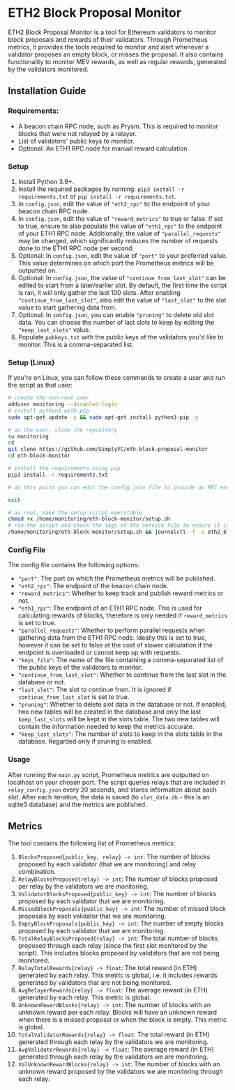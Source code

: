 # ETH2 Block Proposal Monitor
ETH2 Block Proposal Monitor is a tool for Ethereum validators to monitor block proposals and rewards of their validators. Through Prometheus metrics, it provides the tools required to monitor and alert whenever a validator proposes an empty block, or misses the proposal. It also contains functionality to monitor MEV rewards, as well as regular rewards, generated by the validators monitored.


## Installation Guide

### Requirements:
- A beacon chain RPC node, such as Prysm. This is required to monitor blocks that were not relayed by a relayer.
- List of validators' public keys to monitor.
- Optional: An ETH1 RPC node for manual reward calculation.

### Setup
1. Install Python 3.9+.
2. Install the required packages by running: `pip3 install -r requirements.txt` or `pip install -r requirements.txt`.
3. In `config.json`, edit the value of `"eth2_rpc"` to the endpoint of your beacon chain RPC node.
4. In `config.json`, edit the value of `"reward_metrics"` to true or false. If set to true, ensure to also populate the value of `"eth1_rpc"` to the endpoint of your ETH1 RPC node. Additionally, the value of `"parallel_requests"` may be changed, which significantly reduces the number of requests done to the ETH1 RPC node per second.
5. Optional: In `config.json`, edit the value of `"port"` to your preferred value. This value determines on which port the Prometheus metrics will be outputted on.
6. Optional: In `config.json`, the value of `"continue_from_last_slot"` can be edited to start from a later/earlier slot. By default, the first time the script is ran, it will only gather the last 100 slots. After enabling `"continue_from_last_slot"`, also edit the value of `"last_slot"` to the slot value to start gathering data from.
7. Optional: In `config.json`, you can enable `"pruning"` to delete old slot data. You can choose the number of last slots to keep by editing the `"keep_last_slots"` value.
8. Populate `pubkeys.txt` with the public keys of the validators you'd like to monitor. This is a comma-separated list.

### Setup (Linux)
If you're on Linux, you can follow these commands to create a user and run the script as that user:
```bash
# create the non-root user
adduser monitoring --disabled-login
# install python3 with pip
sudo apt-get update -y && sudo apt-get install python3-pip -y

# as the user, clone the repository
su monitoring
cd
git clone https://github.com/SimplyVC/eth-block-proposal-monitor
cd eth-block-monitor

# install the requirements using pip
pip3 install -r requirements.txt

# at this point you can edit the config.json file to provide an RPC endpoint etc (see Setup above)

exit

# as root, make the setup script executable
chmod +x /home/monitoring/eth-block-monitor/setup.sh
# run the script and check the logs of the service file to ensure it is working fine
/home/monitoring/eth-block-monitor/setup.sh && journalctl -f -u eth2_block_monitoring
```

### Config File
The config file contains the following options:
- `"port"`: The port on which the Prometheus metrics will be published.
- `"eth2_rpc"`: The endpoint of the beacon chain node.
- `"reward_metrics"`: Whether to keep track and publish reward metrics or not.
- `"eth1_rpc"`: The endpoint of an ETH1 RPC node. This is used for calculating rewards of blocks, therefore is only needed if `reward_metrics` is set to true.
- `"parallel_requests"`: Whether to perform parallel requests when gathering data from the ETH1 RPC node. Ideally this is set to true, however it can be set to false at the cost of slower calculation if the endpoint is overloaded or cannot keep up with requests.
- `"keys_file"`: The name of the file containing a comma-separated list of the public keys of the validators to monitor.
- `"continue_from_last_slot"`: Whether to continue from the last slot in the database or not.
- `"last_slot"`: The slot to continue from. It is ignored if `continue_from_last_slot` is set to true.
- `"pruning"`: Whether to delete slot data in the database or not. If enabled, two new tables will be created in the database and only the last `keep_last_slots` will be kept in the slots table. The two new tables will contain the information needed to keep the metrics accurate.
- `"keep_last_slots"`: The number of slots to keep in the slots table in the database. Regarded only if pruning is enabled.

### Usage
After running the `main.py` script, Prometheus metrics are outputted on localhost on your chosen port. The script queries relays that are included in `relay_config.json` every 20 seconds, and stores information about each slot. After each iteration, the data is saved (to `slot_data.db` - this is an sqlite3 database) and the metrics are published.

## Metrics
The tool contains the following list of Prometheus metrics:
1. `BlocksProposed{public_key, relay} -> int`: The number of blocks proposed by each validator (that we are monitoring) and relay combination.
2. `RelayBlocksProposed{relay} -> int`: The number of blocks proposed per relay by the validators we are monitoring.
3. `ValidatorBlocksProposed{public_key} -> int`: The number of blocks proposed by each validator that we are monitoring.
4. `MissedBlockProposals{public_key} -> int`: The number of missed block proposals by each validator that we are monitoring.
5. `EmptyBlockProposals{public_key} -> int`: The number of empty blocks proposed by each validator that we are monitoring.
6. `TotalRelayBlocksProposed{relay} -> int`: The total number of blocks proposed through each relay (since the first slot monitored by the script). This includes blocks proposed by validators that are not being monitored.
7. `RelayTotalRewards{relay} -> float`: The total reward (in ETH) generated by each relay. This metric is global, i.e. it includes rewards generated by validators that are not being monitored.
8. `AvgRelayerRewards{relay} -> float`: The average reward (in ETH) generated by each relay. This metric is global.
9. `UnknownRewardBlocks{relay} -> int`: The number of blocks with an unknown reward per each relay. Blocks will have an unknown reward when there is a missed proposal or when the block is empty. This metric is global.
10. `TotalValidatorRewards{relay} -> float`: The total reward (in ETH) generated through each relay by the validators we are monitoring.
11. `AvgValidatorRewards{relay} -> float`: The average reward (in ETH) generated through each relay by the validators we are monitoring.
12. `ValUnknownRewardBlocks{relay} -> int`: The number of blocks with an unknown reward proposed by the validators we are monitoring through each relay.

